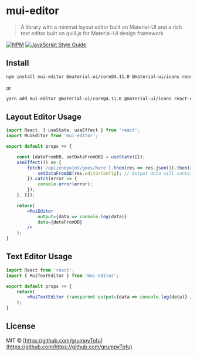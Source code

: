 # mui-editor

> A library with a minimal layout editor built on Material-UI and a rich text editor built on quill.js for Material-UI design framework

[![NPM](https://img.shields.io/npm/v/mui-editor.svg)](https://www.npmjs.com/package/mui-editor) [![JavaScript Style Guide](https://img.shields.io/badge/code_style-standard-brightgreen.svg)](https://standardjs.com)

## Install

```bash
npm install mui-editor @material-ui/core@4.11.0 @material-ui/icons react-quill@1.3.5
```
or
```bash
yarn add mui-editor @material-ui/core@4.11.0 @material-ui/icons react-quill@1.3.5
```

## Layout Editor Usage

```jsx
import React, { useState, useEffect } from 'react';
import MuiEditor from 'mui-editor';

export default props => {

	const [dataFromDB, setDataFromDB] = useState([]);
	useEffect(() => {
		fetch('/api/endpoint/goes/here').then(res => res.json()).then(res => {
			setDataFromDB(res.editorConfig); // Output data will contain the following: (html, editorConfig)
		}).catch(error => {
			console.error(error);
		}); 
	}, []);

	return(
		<MuiEditor
			output={data => console.log(data)}
			data={dataFromDB}
		/>
	);
}

```

## Text Editor Usage

```jsx
import React from 'react';
import { MuiTextEditor } from 'mui-editor';

export default props => {
	return(
		<MuiTextEditor transparent output={data => console.log(data)} />
	);
}

```

## License

MIT © [https://github.com/grumpyTofu](https://github.com/https://github.com/grumpyTofu)
